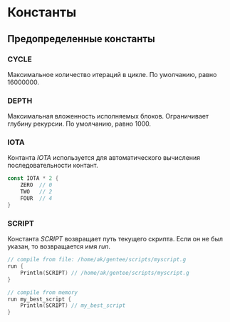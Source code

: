 # Константы

## Предопределенные константы

### CYCLE

Максимальное количество итераций в цикле. По умолчанию, равно 16000000.

### DEPTH

Максимальная вложенность исполняемых блоков. Ограничивает глубину рекурсии. По умолчанию, равно 1000.

### IOTA

Контанта _IOTA_ используется для автоматического вычисления последовательности контант.

```go
const IOTA * 2 {
    ZERO  // 0
    TWO   // 2
    FOUR  // 4
}
```

### SCRIPT

Константа _SCRIPT_ возвращает путь текущего скрипта. Если он не был указан, то возвращается имя _run_.

```go
// compile from file: /home/ak/gentee/scripts/myscript.g
run {
    Println(SCRIPT) // /home/ak/gentee/scripts/myscript.g
}

// compile from memory
run my_best_script {
    Println(SCRIPT) // my_best_script
}
```

